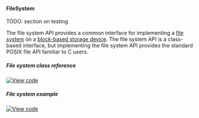 #### FileSystem

TODO: section on testing

The file system API provides a common interface for implementing a [file system](https://en.wikipedia.org/wiki/File_system) on a [block-based storage device](block_device.md). The file system API is a class-based interface, but implementing the file system API provides the standard POSIX file API familiar to C users.

##### File system class reference

[![View code](https://www.mbed.com/embed/?type=library)](https://github.com/ARMmbed/mbed-os/blob/master/features/filesystem/FileSystem.h)

##### File system example

[![View code](https://www.mbed.com/embed/?url=https://github.com/armmbed/mbed-os-example-fat-filesystem)](https://github.com/armmbed/mbed-os-example-fat-filesystem)
